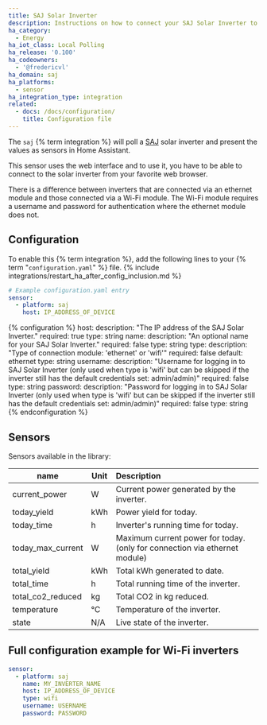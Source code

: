 ```yaml
---
title: SAJ Solar Inverter
description: Instructions on how to connect your SAJ Solar Inverter to Home Assistant.
ha_category:
  - Energy
ha_iot_class: Local Polling
ha_release: '0.100'
ha_codeowners:
  - '@fredericvl'
ha_domain: saj
ha_platforms:
  - sensor
ha_integration_type: integration
related:
  - docs: /docs/configuration/
    title: Configuration file
---
```


The `saj` {% term integration %} will poll a [SAJ](https://www.saj-electric.com/) solar inverter and present the values as sensors in Home Assistant.

This sensor uses the web interface and to use it, you have to be able to connect to the solar inverter from your favorite web browser.

There is a difference between inverters that are connected via an ethernet module and those connected via a Wi-Fi module.
The Wi-Fi module requires a username and password for authentication where the ethernet module does not.

## Configuration

To enable this {% term integration %}, add the following lines to your {% term "`configuration.yaml`" %} file.
{% include integrations/restart_ha_after_config_inclusion.md %}

```yaml
# Example configuration.yaml entry
sensor:
  - platform: saj
    host: IP_ADDRESS_OF_DEVICE
```

{% configuration %}
host:
  description: "The IP address of the SAJ Solar Inverter."
  required: true
  type: string
name:
  description: "An optional name for your SAJ Solar Inverter."
  required: false
  type: string
type:
  description: "Type of connection module: 'ethernet' or 'wifi'"
  required: false
  default: ethernet
  type: string
username:
  description: "Username for logging in to SAJ Solar Inverter (only used when type is 'wifi' but can be skipped if the inverter still has the default credentials set: admin/admin)"
  required: false
  type: string
password:
  description: "Password for logging in to SAJ Solar Inverter (only used when type is 'wifi' but can be skipped if the inverter still has the default credentials set: admin/admin)"
  required: false
  type: string
{% endconfiguration %}

## Sensors

Sensors available in the library:

| name              | Unit | Description                                                                |
| ----------------- | ---- | :------------------------------------------------------------------------- |
| current_power     | W    | Current power generated by the inverter.                                   |
| today_yield       | kWh  | Power yield for today.                                                     |
| today_time        | h    | Inverter's running time for today.                                         |
| today_max_current | W    | Maximum current power for today. (only for connection via ethernet module) |
| total_yield       | kWh  | Total kWh generated to date.                                               |
| total_time        | h    | Total running time of the inverter.                                        |
| total_co2_reduced | kg   | Total CO2 in kg reduced.                                                   |
| temperature       | °C   | Temperature of the inverter.                                               |
| state             | N/A  | Live state of the inverter.                                                |

## Full configuration example for Wi-Fi inverters

```yaml
sensor:
  - platform: saj
    name: MY_INVERTER_NAME
    host: IP_ADDRESS_OF_DEVICE
    type: wifi
    username: USERNAME
    password: PASSWORD
```
